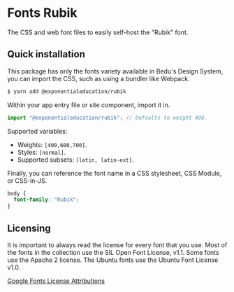 # Fonts Rubik
The CSS and web font files to easily self-host the "Rubik" font.

## Quick installation
This package has only the fonts variety available in Bedu's Design System, you can import the CSS, such as using a bundler like Webpack.
```sh
$ yarn add @exponentialeducation/rubik
```

Within your app entry file or site component, import it in.
```js
import "@exponentialeducation/rubik"; // Defaults to weight 400.
```

Supported variables:
- Weights: `[400,600,700]`.
- Styles: `[normal]`.
- Supported subsets: `[latin, latin-ext]`.

Finally, you can reference the font name in a CSS stylesheet, CSS Module, or CSS-in-JS.
```css
body {
  font-family: "Rubik";
}
```

## Licensing
It is important to always read the license for every font that you use. Most of the fonts in the collection use the SIL Open Font License, v1.1. Some fonts use the Apache 2 license. The Ubuntu fonts use the Ubuntu Font License v1.0.

[Google Fonts License Attributions](https://fonts.google.com/attribution)
